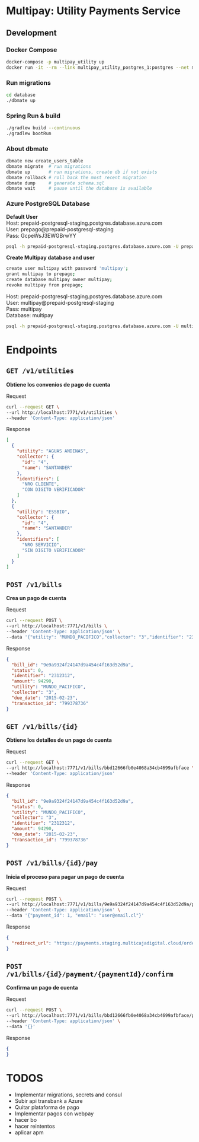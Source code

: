 # Multipay: Utility Payments Service

## Development

### Docker Compose
```bash
docker-compose -p multipay_utility up
docker run -it --rm --link multipay_utility_postgres_1:postgres --net multipay_utility_default postgres:11-alpine psql -h postgres -U multipay
```

### Run migrations
```bash
cd database
./dbmate up
```

### Spring Run & build
```bash
./gradlew build --continuous
./gradlew bootRun
```

### About **dbmate**
```bash
dbmate new create_users_table
dbmate migrate  # run migrations
dbmate up       # run migrations, create db if not exists
dbmate rollback # roll back the most recent migration
dbmate dump     # generate schema.sql
dbmate wait     # pause until the database is available
```

### Azure PostgreSQL Database
**Default User**  
Host: prepaid-postgresql-staging.postgres.database.azure.com  
User: prepago@prepaid-postgresql-staging  
Pass: GcpeWsJ3EWGBrwYY  
```bash
psql -h prepaid-postgresql-staging.postgres.database.azure.com -U prepago@prepaid-postgresql-staging -d postgres
```
**Create Multipay database and user**  
```bash
create user multipay with password 'multipay';
grant multipay to prepago;
create database multipay owner multipay;
revoke multipay from prepago;
```
Host: prepaid-postgresql-staging.postgres.database.azure.com  
User: multipay@prepaid-postgresql-staging  
Pass: multipay  
Database: multipay
```bash
psql -h prepaid-postgresql-staging.postgres.database.azure.com -U multipay@prepaid-postgresql-staging -d multipay
```

# Endpoints

## `GET /v1/utilities`
**Obtiene los convenios de pago de cuenta**

Request
```bash
curl --request GET \
--url http://localhost:7771/v1/utilities \
--header 'Content-Type: application/json'
```

Response
```json
[
  {
    "utility": "AGUAS ANDINAS",
    "collector": {
      "id": "4",
      "name": "SANTANDER"
    },
    "identifiers": [
      "NRO CLIENTE",
      "CON DIGITO VERIFICADOR"
    ]
  },
  {
    "utility": "ESSBIO",
    "collector": {
      "id": "4",
      "name": "SANTANDER"
    },
    "identifiers": [
      "NRO SERVICIO",
      "SIN DIGITO VERIFICADOR"
    ]
  }
]
```

## `POST /v1/bills`
**Crea un pago de cuenta**

Request
```bash
curl --request POST \
--url http://localhost:7771/v1/bills \
--header 'Content-Type: application/json' \
--data '{"utility": "MUNDO_PACIFICO","collector": "3","identifier": "2312312"}'
```
Response
```json
{
  "bill_id": "9e9a9324f24147d9a454c4f163d52d9a",
  "status": 0,
  "identifier": "2312312",
  "amount": 94290,
  "utility": "MUNDO_PACIFICO",
  "collector": "3",
  "due_date": "2015-02-23",
  "transaction_id": "799378736"
}
```

## `GET /v1/bills/{id}`
**Obtiene los detalles de un pago de cuenta**

Request
```bash
curl --request GET \
--url http://localhost:7771/v1/bills/bbd12666fb0e4068a34cb4699afbface \
--header 'Content-Type: application/json'
```
Response
```json
{
  "bill_id": "9e9a9324f24147d9a454c4f163d52d9a",
  "status": 0,
  "utility": "MUNDO_PACIFICO",
  "collector": "3",
  "identifier": "2312312",
  "amount": 94290,
  "due_date": "2015-02-23",
  "transaction_id": "799378736"
}
```

## `POST /v1/bills/{id}/pay`
**Inicia el proceso para pagar un pago de cuenta**

Request
```bash
curl --request POST \
--url http://localhost:7771/v1/bills/9e9a9324f24147d9a454c4f163d52d9a/pay \
--header 'Content-Type: application/json' \
--data '{"payment_id": 1, "email": "user@email.cl"}'
```
Response
```json
{
  "redirect_url": "https://payments.staging.multicajadigital.cloud/order/5",
}
```

## `POST /v1/bills/{id}/payment/{paymentId}/confirm`
**Confirma un pago de cuenta**

Request
```bash
curl --request POST \
--url http://localhost:7771/v1/bills/bbd12666fb0e4068a34cb4699afbface/payment/229e36dcf7864baa8e5094b11d1b5955/confirm \
--header 'Content-Type: application/json' \
--data '{}'
```
Response
```json
{
}
```

# TODOS
- Implementar migrations, secrets and consul
- Subir api transbank a Azure
- Quitar plataforma de pago
- Implementar pagos con webpay
- hacer bo
- hacer reintentos
- aplicar apm

